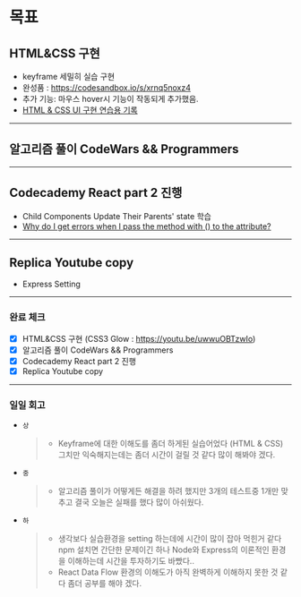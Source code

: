 # 목표

## HTML&CSS 구현

- keyframe 세밀히 실습 구현
- 완성품 : https://codesandbox.io/s/xrnq5noxz4
- 추가 기능: 마우스 hover시 기능이 작동되게 추가했음.
- [HTML & CSS UI 구현 연습용 기록](https://github.com/feanar729/personal_study/blob/master/HTML%2CCSS%20Practice/practice/readme.md)

---

## 알고리즘 풀이 CodeWars && Programmers

---

## Codecademy React part 2 진행

- Child Components Update Their Parents' state 학습
- [Why do I get errors when I pass the method with () to the attribute?](https://discuss.codecademy.com/t/why-do-i-get-errors-when-i-pass-the-method-with-to-the-attribute/374495)

---

## Replica Youtube copy

- Express Setting

---

### 완료 체크

- [x] HTML&CSS 구현 (CSS3 Glow : https://youtu.be/uwwuOBTzwIo)
- [x] 알고리즘 풀이 CodeWars && Programmers
- [x] Codecademy React part 2 진행
- [x] Replica Youtube copy

---

### 일일 회고

- `상`
  > - Keyframe에 대한 이해도를 좀더 하게된 실습어었다 (HTML & CSS) 그치만 익숙해지는데는 좀더 시간이 걸릴 것 같다 많이 해봐야 겠다.
- `중`
  > - 알고리즘 풀이가 어떻게든 해결을 하려 했지만 3개의 테스트중 1개만 맞추고 결국 오늘은 실패를 했다 많이 아쉬웠다.
- `하`
  > - 생각보다 실습환경을 setting 하는데에 시간이 많이 잡아 먹힌거 같다 npm 설치면 간단한 문제이긴 하나 Node와 Express의 이론적인 환경을 이해하는데 시간을 투자하기도 바빴다..
  > - React Data Flow 환경의 이해도가 아직 완벽하게 이해하지 못한 것 같다 좀더 공부를 해야 겠다.
